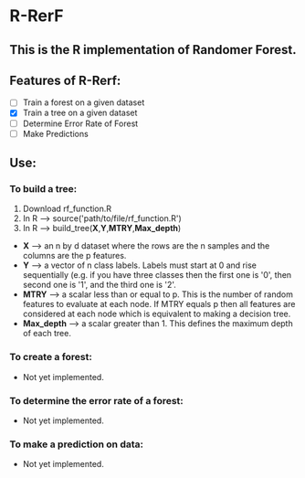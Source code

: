 # R-RerF
## This is the R implementation of Randomer Forest.

## Features of R-Rerf:
- [ ] Train a forest on a given dataset
- [x] Train a tree on a given dataset
- [ ] Determine Error Rate of Forest
- [ ] Make Predictions

## Use:
###   To build a tree:
 1. Download rf_function.R  
 2. In R --> source('path/to/file/rf_function.R')  
 3. In R --> build_tree(**X**,**Y**,**MTRY**,**Max_depth**)  
  - **X** --> an n by d dataset where the rows are the n samples and the columns are the p features.
  - **Y** --> a vector of n class labels.  Labels must start at 0 and rise sequentially (e.g. if you have three classes then the first one is '0', then second one is '1', and the third one is '2'.
  - **MTRY** --> a scalar less than or equal to p.  This is the number of random features to evaluate at each node.  If MTRY equals p then all features are considered at each node which is equivalent to making a decision tree.
  - **Max_depth** --> a scalar greater than 1.  This defines the maximum depth of each tree.

###   To create a forest:  
   - Not yet implemented.
  
###   To determine the error rate of a forest:  
   - Not yet implemented.
  
###   To make a prediction on data:  
   - Not yet implemented.  
